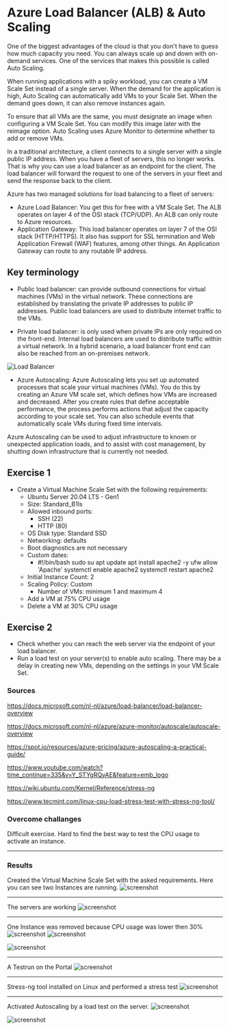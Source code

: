 # Azure Load Balancer (ALB) & Auto Scaling

One of the biggest advantages of the cloud is that you don't have to guess how much capacity you need. You can always scale up and down with on-demand services. One of the services that makes this possible is called Auto Scaling.

When running applications with a spiky workload, you can create a VM Scale Set instead of a single server. When the demand for the application is high, Auto Scaling can automatically add VMs to your Scale Set. When the demand goes down, it can also remove instances again.

To ensure that all VMs are the same, you must designate an image when configuring a VM Scale Set. You can modify this image later with the reimage option. Auto Scaling uses Azure Monitor to determine whether to add or remove VMs.

In a traditional architecture, a client connects to a single server with a single public IP address. When you have a fleet of servers, this no longer works. That is why you can use a load balancer as an endpoint for the client. The load balancer will forward the request to one of the servers in your fleet and send the response back to the client.


Azure has two managed solutions for load balancing to a fleet of servers:
- Azure Load Balancer: You get this for free with a VM Scale Set. The ALB operates on layer 4 of the OSI stack (TCP/UDP). An ALB can only route to Azure resources.
- Application Gateway: This load balancer operates on layer 7 of the OSI stack (HTTP/HTTPS). It also has support for SSL termination and Web Application Firewall (WAF) features, among other things. An Application Gateway can route to any routable IP address.


## Key terminology

- Public load balancer: can provide outbound connections for virtual machines (VMs) in the virtual network. These connections are established by translating the private IP addresses to public IP addresses. Public load balancers are used to distribute internet traffic to the VMs.


- Private load balancer: is only used when private IPs are only required on the front-end. Internal load balancers are used to distribute traffic within a virtual network. In a hybrid scenario, a load balancer front end can also be reached from an on-premises network. 


![Load Balancer](../00_includes/azureweek2/az11.png)


- Azure Autoscaling: Azure Autoscaling lets you set up automated processes that scale your virtual machines (VMs). You do this by creating an Azure VM scale set, which defines how VMs are increased and decreased. After you create rules that define acceptable performance, the process performs actions that adjust the capacity according to your scale set. You can also schedule events that automatically scale VMs during fixed time intervals.

Azure Autoscaling can be used to adjust infrastructure to known or unexpected application loads, and to assist with cost management, by shutting down infrastructure that is currently not needed. 


## Exercise 1

- Create a Virtual Machine Scale Set with the following requirements:
    - Ubuntu Server 20.04 LTS - Gen1
    - Size: Standard_B1ls
    - Allowed inbound ports:
        - SSH (22)
        - HTTP (80)
    - OS Disk type: Standard SSD
    - Networking: defaults
    - Boot diagnostics are not necessary
    - Custom dates:
        - #!/bin/bash
sudo su
apt update
apt install apache2 -y
ufw allow 'Apache'
systemctl enable apache2
systemctl restart apache2
    - Initial Instance Count: 2
    - Scaling Policy: Custom
        - Number of VMs: minimum 1 and maximum 4
    - Add a VM at 75% CPU usage
    - Delete a VM at 30% CPU usage



## Exercise 2

- Check whether you can reach the web server via the endpoint of your load balancer.
- Run a load test on your server(s) to enable auto scaling. There may be a delay in creating new VMs, depending on the settings in your VM Scale Set.

### Sources

https://docs.microsoft.com/nl-nl/azure/load-balancer/load-balancer-overview

https://docs.microsoft.com/nl-nl/azure/azure-monitor/autoscale/autoscale-overview

https://spot.io/resources/azure-pricing/azure-autoscaling-a-practical-guide/

https://www.youtube.com/watch?time_continue=335&v=Y_STYgRQyAE&feature=emb_logo

https://wiki.ubuntu.com/Kernel/Reference/stress-ng

https://www.tecmint.com/linux-cpu-load-stress-test-with-stress-ng-tool/

### Overcome challanges

Difficult exercise. Hard to find the best way to test the CPU usage to activate an instance.

---

### Results


Created the Virtual Machine Scale Set with the asked requirements. Here you can see two Instances are running.
![screenshot](../00_includes/azureweek2/azz10.png)

--- 
The servers are working
![screenshot](../00_includes/azureweek2/azz11.png)

---
One Instance was removed because CPU usage was lower then 30%
![screenshot](../00_includes/azureweek2/az14.png)
![screenshot](../00_includes/azureweek2/azz12.png)

![screenshot](../00_includes/azureweek2/az15.png)

---
A Testrun on the Portal
![screenshot](../00_includes/azureweek2/azz13.png)



---

Stress-ng tool installed on Linux and performed a stress test
![screenshot](../00_includes/azureweek2/az16.png)

--- 

Activated Autoscaling by a load test on the server.
![screenshot](../00_includes/azureweek2/az17.png)

![screenshot](../00_includes/azureweek2/az18.png)